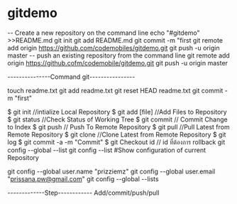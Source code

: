 # gitdemo
-- Create a new repository on the command line
echo "#gitdemo" >>README.md
git init
git add README.md
git commit -m "first
git remote add origin https://github.com/codemobiles/gitdemo.git
git push -u origin master
-- push an existing repository from the command line
git remote add origin https://github.cofm/codemobile/gitdemo.git
git push -u origin master

---------------Command git----------------

touch readme.txt
git add readme.txt
git reset HEAD readme.txt
git commit -m "first"

$ git init //intialize Local Repository
$ git add [file] //Add Files to Repository
$ git status  //Check Status of Working Tree
$ git commit   // Commit Change to Index
$ git push  // Push To Remote Repository
$ git pull //Pull Latest from Remote Repository
$ git clone  //Clone Latest from Remote Repository
$ git log
$ git commit -a -m "Commit"
$ git Checkout id // id ที่ต้องการ rollback
git config --global --list
git config --list #Show configuration of current Repository

git config --global user.name "prizziemz"
git config --global user.email "prissana.pw@gmail.com"
git config --global --lists

-------------Step------------
Add/commit/push/pull
